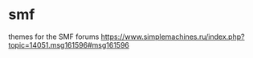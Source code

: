 # smf
themes for the SMF forums https://www.simplemachines.ru/index.php?topic=14051.msg161596#msg161596
